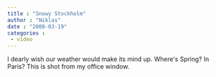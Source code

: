 ```yaml
---
title : "Snowy Stockholm"
author : "Niklas"
date : "2008-03-19"
categories : 
 - video
---
```


    

I dearly wish our weather would make its mind up. Where's Spring? In Paris? This is shot from my office window.
